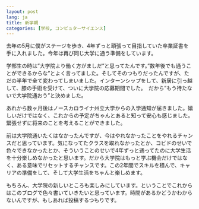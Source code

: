 ```yaml
---
layout: post
lang: ja
title: 新学期
categories: [学校, コンピュターサイエンス]
---
```


去年の5月に僕がステージを歩き、4年ずっと頑張って目指していた卒業証書を手に入れました。今年は再び同じ大学に通う準備をしています。

学部生の時は”大学院より働く方がましだ”と思ってたんです。”数年後でも通うことができるからな”とよく言ってました。そしてそのつもりだったんですが、ただの半年で全て変わってしまいました。インターンシップをして、新居に引っ越して、膝の手術を受けて、ついに大学院の応募期間でした。　だから”もう待たないで大学院通おう”と決めました。

あれから数ヶ月後はノースカロライナ州立大学からの入学通知が届きました。嬉しいだけではなく、これからの予定がちゃんとあると知って安心も感じました。緊張せずに将来のことを考えることができました。

前は大学院通いたくはなかったんですが、今はやれなかったことをやれるチャンスだと思っています。気になってたクラスを取れなかったとか、コビドのせいで色々できなかったとか、そういうことのせいで4年ずっと通ってたのに大学生活を十分楽しめなかったと思います。だから大学院はもっと学ぶ機会だけではなく、ある意味でリセットするチャンスです。この2年間でスキルを積んで、キャリアの準備をして、そして大学生活をちゃんと楽しめます。

もちろん、大学院の新しいところも楽しみにしています。ということでこれからはこのブログで色々書いていきたいと思っています。時間があるかどうかわからないんですが、もしあれば投稿するつもりです。